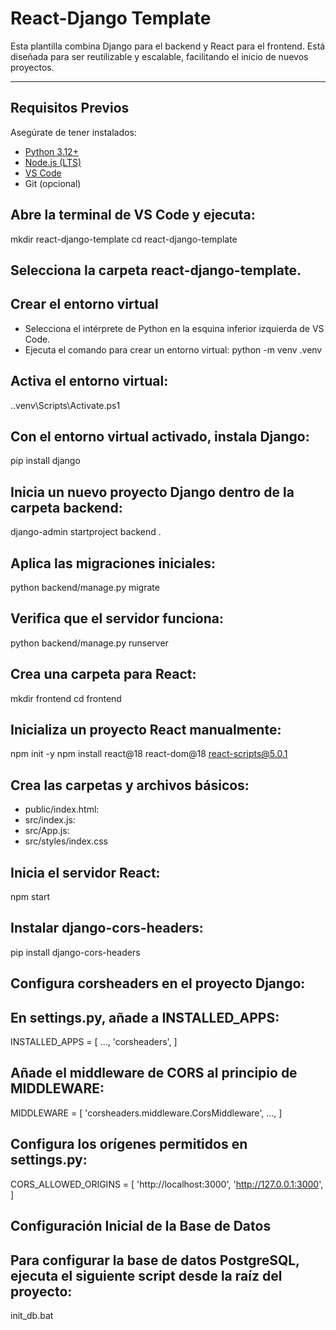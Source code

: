 # React-Django Template

Esta plantilla combina Django para el backend y React para el frontend. Está diseñada para ser reutilizable y escalable, facilitando el inicio de nuevos proyectos.

---

## Requisitos Previos

Asegúrate de tener instalados:

- [Python 3.12+](https://www.python.org/downloads/)
- [Node.js (LTS)](https://nodejs.org/)
- [VS Code](https://code.visualstudio.com/)
- Git (opcional)

## Abre la terminal de VS Code y ejecuta:

mkdir react-django-template
cd react-django-template

## Selecciona la carpeta react-django-template.

## Crear el entorno virtual
- Selecciona el intérprete de Python en la esquina inferior izquierda de VS Code.
- Ejecuta el comando para crear un entorno virtual:
python -m venv .venv

## Activa el entorno virtual:
.\.venv\Scripts\Activate.ps1

## Con el entorno virtual activado, instala Django:
pip install django

## Inicia un nuevo proyecto Django dentro de la carpeta backend:
django-admin startproject backend .

## Aplica las migraciones iniciales:
python backend/manage.py migrate

## Verifica que el servidor funciona:
python backend/manage.py runserver

## Crea una carpeta para React:
mkdir frontend
cd frontend

## Inicializa un proyecto React manualmente:
npm init -y
npm install react@18 react-dom@18 react-scripts@5.0.1

## Crea las carpetas y archivos básicos:
- public/index.html:
- src/index.js:
- src/App.js:
- src/styles/index.css

## Inicia el servidor React:
npm start

## Instalar django-cors-headers:
pip install django-cors-headers

## Configura corsheaders en el proyecto Django:

## En settings.py, añade a INSTALLED_APPS:
INSTALLED_APPS = [
    ...,
    'corsheaders',
]

## Añade el middleware de CORS al principio de MIDDLEWARE:
MIDDLEWARE = [
    'corsheaders.middleware.CorsMiddleware',
    ...,
]

## Configura los orígenes permitidos en settings.py:
CORS_ALLOWED_ORIGINS = [
    'http://localhost:3000',
    'http://127.0.0.1:3000',
]

## Configuración Inicial de la Base de Datos

## Para configurar la base de datos PostgreSQL, ejecuta el siguiente script desde la raíz del proyecto:
init_db.bat
